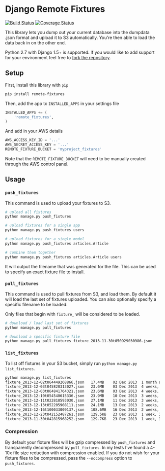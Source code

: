 Django Remote Fixtures
===============

[![Build Status](https://travis-ci.org/gizmag/remote-fixtures.png?branch=master)](https://travis-ci.org/gizmag/remote-fixtures)
[![Coverage Status](https://coveralls.io/repos/gizmag/remote-fixtures/badge.png?branch=master)](https://coveralls.io/r/gizmag/remote-fixtures?branch=master)

This library lets you dump out your current database into the dumpdata .json
format and upload it to S3 automatically. You're then able to load the data back
in on the other end.

Python 2.7 with Django 1.5+ is supported. If you would like to add support for
your environment feel free to
[fork the repository](https://github.com/gizmag/remote-fixtures/fork).

## Setup

First, install this library with `pip`

```bash
pip install remote-fixtures
```

Then, add the app to `INSTALLED_APPS` in your settings file

```python
INSTALLED_APPS += (
    'remote_fixtures',
)
```

And add in your AWS details

```python
AWS_ACCESS_KEY_ID = '...'
AWS_SECRET_ACCESS_KEY = '...'
REMOTE_FIXTURE_BUCKET = 'myproject_fixtures'
```

Note that the `REMOTE_FIXTURE_BUCKET` will need to be manually created through
the AWS control panel.

## Usage

### `push_fixtures`

This command is used to upload your fixtures to S3.

```bash
# upload all fixtures
python manage.py push_fixtures

# upload fixtures for a single app
python manage.py push_fixtures users

# upload fixtures for a single model
python manage.py push_fixtures articles.Article

# combine them together
python manage.py push_fixtures articles.Article users
```

It will output the filename that was generated for the file. This can be used to
specify an exact fixture file to install.

### `pull_fixtures`

This command is used to pull fixtures from S3, and load them. By default it
will load the last set of fixtures uploaded. You can also optionally specify a
specific filename to be loaded.

Only files that begin with `fixture_` will be considered to be loaded.

```bash
# download / load last set of fixtures
python manage.py pull_fixtures

# download a specific fixture file
python manage.py pull_fixtures fixture_2013-11-30t050929030986.json
```

### `list_fixtures`

To list off fixtures in your S3 bucket, simply run
`python manage.py list_fixtures`.

```bash
python manage.py list_fixtures
fixture_2013-12-02t064449268866.json   17.4MB    02 Dec 2013  1 month ago
fixture_2013-12-03t045828313027.json   23.6MB    03 Dec 2013  4 weeks, 1 day ago
fixture_2013-12-03t064841764321.json   23.6MB    03 Dec 2013  4 weeks, 1 day ago
fixture_2013-12-10t054540615336.json   23.9MB    10 Dec 2013  3 weeks, 1 day ago
fixture_2013-12-11t022818593030.json   27.1MB    11 Dec 2013  3 weeks, 1 day ago
fixture_2013-12-13t052205908111.json   24.1MB    13 Dec 2013  2 weeks, 5 days ago
fixture_2013-12-16t100033009137.json   108.6MB   16 Dec 2013  2 weeks, 2 days ago
fixture_2013-12-23t042152487261.json   129.5KB   23 Dec 2013  1 week, 3 days ago
fixture_2013-11-30t042815968252.json   129.7KB   23 Dec 2013  1 week, 3 days ago
```

### Compression

By default your fixture files will be gzip compressed by `push_fixtures` and
transparently decompressed by `pull_fixtures`. In my tests I've found a 4-10x
file size reduction with compression enabled. If you do not wish for your
fixture files to be compressed, pass the `--nocompress` option to
`push_fixtures`.

